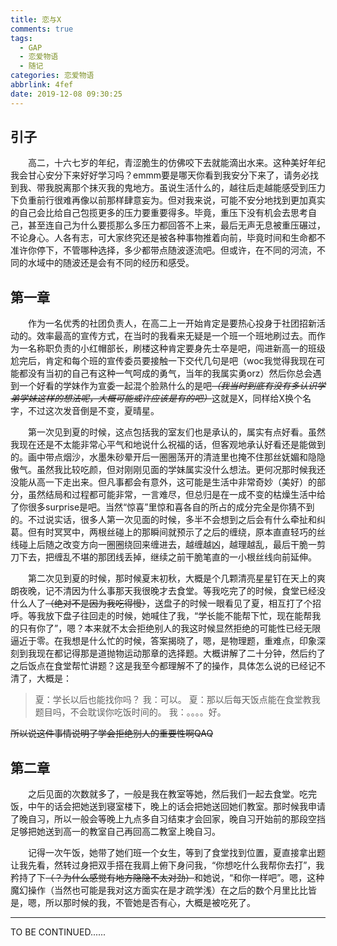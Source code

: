 ```yaml
---
title: 恋与X
comments: true
tags:
  - GAP
  - 恋爱物语
  - 随记
categories: 恋爱物语
abbrlink: 4fef
date: 2019-12-08 09:30:25
---
```


## 引子

&emsp;&emsp;高二，十六七岁的年纪，青涩脆生的仿佛咬下去就能滴出水来。这种美好年纪我会甘心安分下来好好学习吗？emmm要是哪天你看到我安分下来了，请务必找到我、带我脱离那个抹灭我的鬼地方。<!-- More -->虽说生活什么的，越往后走越能感受到压力下负重前行很难再像以前那样肆意妄为。但对我来说，可能不安分地找到更加真实的自己会比给自己包揽更多的压力要重要得多。毕竟，重压下没有机会去思考自己，甚至连自己为什么要揽那么多压力都回答不上来，最后无声无息被重压碾过，不论身心。人各有志，可大家终究还是被各种事物推着向前，毕竟时间和生命都不准许你停下，不管哪种选择，多少都带点随波逐流吧。但或许，在不同的河流，不同的水域中的随波还是会有不同的经历和感受。

## 第一章

&emsp;&emsp;作为一名优秀的社团负责人，在高二上一开始肯定是要热心投身于社团招新活动的。效率最高的宣传方式，在当时的我看来无疑是一个班一个班地刷过去。而作为一名称职负责的小红帽部长，刷楼这种肯定要身先士卒是吧，闯进新高一的班级尬完后，肯定和每个班的宣传委员要接触一下交代几句是吧（woc我觉得我现在可能都没有当初的自己有这种一气呵成的勇气，当年的我属实勇orz）然后你总会遇到一个好看的学妹作为宣委一起混个脸熟什么的是吧~~*（我当时到底有没有多认识学弟学妹这样的想法呢，大概可能或许应该是有的吧）*~~这就是X，同样给X换个名字，不过这次发音倒是不变，夏晴星。

&emsp;&emsp;第一次见到夏的时候，这点包括我的室友们也是承认的，属实有点好看。虽然我现在还是不太能非常心平气和地说什么祝福的话，但客观地承认好看还是能做到的。画中带点烟沙，水墨朱砂晕开后一圈圈荡开的清涟里也掩不住那丝妩媚和隐隐傲气。虽然我比较吃颜，但对刚刚见面的学妹属实没什么想法。更何况那时候我还没能从高一下走出来。但凡事都会有意外，这可能是生活中非常奇妙（美好）的部分，虽然结局和过程都可能非常，一言难尽，但总归是在一成不变的枯燥生活中给了你很多surprise是吧。当然“惊喜”里惊和喜各自的所占的成分完全是你猜不到的。不过说实话，很多人第一次见面的时候，多半不会想到之后会有什么牵扯和纠葛。但有时冥冥中，两根丝碰上的那瞬间就预示了之后的缠绕，原本直直轻巧的丝线碰上后随之改变方向一圈圈绕回来缠进去，越缠越凶，越理越乱，最后干脆一剪刀下去，把缠乱不堪的那团线丢掉，继续之前干脆笔直的一小根丝线向前延伸。

&emsp;&emsp;第二次见到夏的时候，那时候夏末初秋，大概是个几颗清亮星星钉在天上的爽朗夜晚，记不清因为什么事那天我很晚才去食堂。等我吃完了的时候，食堂已经没什么人了~~（绝对不是因为我吃得慢）~~，送盘子的时候一眼看见了夏，相互打了个招呼。等我放下盘子往回走的时候，她喊住了我，“学长能不能帮下忙，现在能帮我的只有你了”，嗯？本来就不太会拒绝别人的我这时候显然拒绝的可能性已经无限逼近于零。在我想是什么忙的时候，答案揭晓了，嗯，是物理题，重难点，印象深刻到我现在都记得那是道抛物运动那章的选择题。大概讲解了二十分钟，然后约了之后饭点在食堂帮忙讲题？这是我至今都理解不了的操作，具体怎么说的已经记不清了，大概是：

> 夏：学长以后也能找你吗？
> 我：可以。
> 夏：那以后每天饭点能在食堂教我题目吗，不会耽误你吃饭时间的。
> 我：。。。。好。

~~所以说这件事情说明了学会拒绝别人的重要性啊QAQ~~

## 第二章

&emsp;&emsp;之后见面的次数就多了，一般是我在教室等她，然后我们一起去食堂。吃完饭，中午的话会把她送到寝室楼下，晚上的话会把她送回她们教室。那时候我申请了晚自习，所以一般会等晚上九点多自习结束才会回家，晚自习开始前的那段空挡足够把她送到高一的教室自己再回高二教室上晚自习。

&emsp;&emsp;记得一次午饭，她带了她们班一个女生，等到了食堂找到位置，夏直接拿出题让我先看，然转过身把双手搭在我肩上俯下身问我，“你想吃什么我帮你去打”，我矜持了下~~（？为什么感觉有地方隐隐不太对劲）~~和她说，“和你一样吧”。嗯，这种魔幻操作（当然也可能是我对这方面实在是才疏学浅）在之后的数个月里比比皆是，嗯，所以那时候的我，不管她是否有心，大概是被吃死了。

------

TO BE CONTINUED......